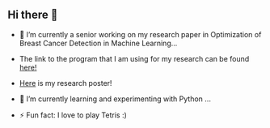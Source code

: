 ## Hi there 👋




- 🔭 I’m currently a senior working on my research paper in Optimization of Breast Cancer Detection in Machine Learning...
- The link to the program that I am using for my research can be found [here!](https://github.com/AllyH-0/AllyH-0/blob/main/bccnn.ipynb)
- [Here](https://github.com/AllyH-0/AllyH-0/blob/main/OptimizationPoster2025.pdf) is my research poster!

- 🌱 I’m currently learning and experimenting with Python ...

- ⚡ Fun fact: I love to play Tetris :)

